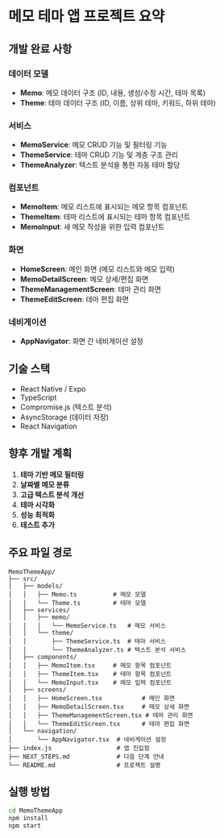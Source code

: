 # 메모 테마 앱 프로젝트 요약

## 개발 완료 사항

### 데이터 모델

- **Memo**: 메모 데이터 구조 (ID, 내용, 생성/수정 시간, 테마 목록)
- **Theme**: 테마 데이터 구조 (ID, 이름, 상위 테마, 키워드, 하위 테마)

### 서비스

- **MemoService**: 메모 CRUD 기능 및 필터링 기능
- **ThemeService**: 테마 CRUD 기능 및 계층 구조 관리
- **ThemeAnalyzer**: 텍스트 분석을 통한 자동 테마 할당

### 컴포넌트

- **MemoItem**: 메모 리스트에 표시되는 메모 항목 컴포넌트
- **ThemeItem**: 테마 리스트에 표시되는 테마 항목 컴포넌트
- **MemoInput**: 새 메모 작성을 위한 입력 컴포넌트

### 화면

- **HomeScreen**: 메인 화면 (메모 리스트와 메모 입력)
- **MemoDetailScreen**: 메모 상세/편집 화면
- **ThemeManagementScreen**: 테마 관리 화면
- **ThemeEditScreen**: 테마 편집 화면

### 네비게이션

- **AppNavigator**: 화면 간 네비게이션 설정

## 기술 스택

- React Native / Expo
- TypeScript
- Compromise.js (텍스트 분석)
- AsyncStorage (데이터 저장)
- React Navigation

## 향후 개발 계획

1. **테마 기반 메모 필터링**
2. **날짜별 메모 분류**
3. **고급 텍스트 분석 개선**
4. **테마 시각화**
5. **성능 최적화**
6. **테스트 추가**

## 주요 파일 경로

```
MemoThemeApp/
├── src/
│   ├── models/
│   │   ├── Memo.ts          # 메모 모델
│   │   └── Theme.ts         # 테마 모델
│   ├── services/
│   │   ├── memo/
│   │   │   └── MemoService.ts   # 메모 서비스
│   │   └── theme/
│   │       ├── ThemeService.ts  # 테마 서비스
│   │       └── ThemeAnalyzer.ts # 텍스트 분석 서비스
│   ├── components/
│   │   ├── MemoItem.tsx     # 메모 항목 컴포넌트
│   │   ├── ThemeItem.tsx    # 테마 항목 컴포넌트
│   │   └── MemoInput.tsx    # 메모 입력 컴포넌트
│   ├── screens/
│   │   ├── HomeScreen.tsx           # 메인 화면
│   │   ├── MemoDetailScreen.tsx     # 메모 상세 화면
│   │   ├── ThemeManagementScreen.tsx # 테마 관리 화면
│   │   └── ThemeEditScreen.tsx      # 테마 편집 화면
│   └── navigation/
│       └── AppNavigator.tsx  # 네비게이션 설정
├── index.js                  # 앱 진입점
├── NEXT_STEPS.md             # 다음 단계 안내
└── README.md                 # 프로젝트 설명
```

## 실행 방법

```bash
cd MemoThemeApp
npm install
npm start
``` 